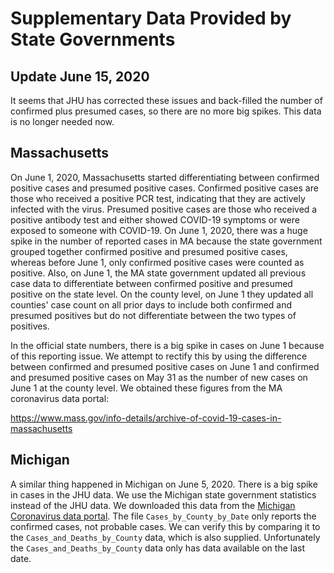 # Supplementary Data Provided by State Governments

## Update June 15, 2020

It seems that JHU has corrected these issues and back-filled the number of
confirmed plus presumed cases, so there are no more big spikes. This data is no
longer needed now.

## Massachusetts

On June 1, 2020, Massachusetts started differentiating between confirmed
positive cases and presumed positive cases. Confirmed positive cases are those
who received a positive PCR test, indicating that they are actively infected
with the virus. Presumed positive cases are those who received a positive
antibody test and either showed COVID-19 symptoms or were exposed to someone
with COVID-19. On June 1, 2020, there was a huge spike in the number of reported
cases in MA because the state government grouped together confirmed positive and
presumed positive cases, whereas before June 1, only confirmed positive cases
were counted as positive. Also, on June 1, the MA state government updated all
previous case data to differentiate between confirmed positive and presumed
positive on the state level. On the county level, on June 1 they updated all
counties' case count on all prior days to include both confirmed and presumed
positives but do not differentiate between the two types of positives.

In the official state numbers, there is a big spike in cases on June 1 because
of this reporting issue. We attempt to rectify this by using the difference
between confirmed and presumed positive cases on June 1 and confirmed and
presumed positive cases on May 31 as the number of new cases on June 1 at the
county level. We obtained these figures from the MA coronavirus data portal:

https://www.mass.gov/info-details/archive-of-covid-19-cases-in-massachusetts

## Michigan

A similar thing happened in Michigan on June 5, 2020. There is a big spike in
cases in the JHU data. We use the Michigan state government statistics instead
of the JHU data. We downloaded this data from the [Michigan Coronavirus data
portal](https://www.michigan.gov/coronavirus/0,9753,7-406-98163_98173---,00.html).
The file `Cases_by_County_by_Date` only reports the confirmed cases, not
probable cases. We can verify this by comparing it to the
`Cases_and_Deaths_by_County` data, which is also supplied. Unfortunately the
`Cases_and_Deaths_by_County` data only has data available on the last date.
